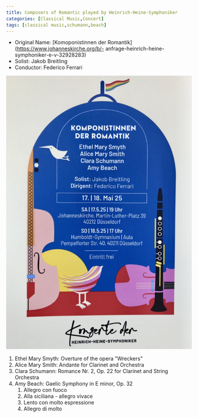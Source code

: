 ```yaml
---
title: Composers of Romantic played by Heinrich-Heine-Symphoniker
categories: [Classical Music,Concert]
tags: [classical music,schumann,beach]
---
```


- Original Name: [Komoponistinnen der Romantik](https://www.johanneskirche.org/b/- anfrage-heinrich-heine-symphoniker-e-v-32928283)
- Solist: Jakob Breitling
- Conductor: Federico Ferrari

![Composers of Romantic](composers_of_romantic.jpg)

1. Ethel Mary Smyth: Overture of the opera "Wreckers"
2. Alice Mary Smith: Andante for Clarinet and Orchestra
3. Clara Schumann: Romance Nr. 2, Op. 22 for Clarinet and String Orchestra
4. Amy Beach: Gaelic Symphony in E minor, Op. 32
    1. Allegro con fuoco
    2. Alla siciliana - allegro vivace
    3. Lento con molto espressione
    4. Allegro di molto 

